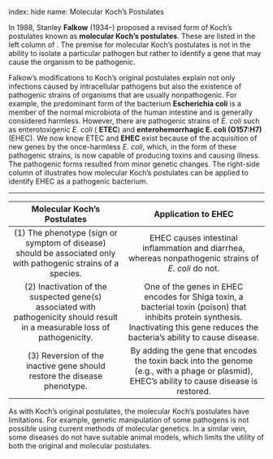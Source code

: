 index: hide
name: Molecular Koch’s Postulates

In 1988, Stanley  **Falkow** (1934–) proposed a revised form of Koch’s postulates known as  **molecular Koch’s postulates**. These are listed in the left column of . The premise for molecular Koch’s postulates is not in the ability to isolate a particular pathogen but rather to identify a gene that may cause the organism to be pathogenic.

Falkow’s modifications to Koch’s original postulates explain not only infections caused by intracellular pathogens but also the existence of pathogenic strains of organisms that are usually nonpathogenic. For example, the predominant form of the bacterium  **Escherichia coli** is a member of the normal microbiota of the human intestine and is generally considered harmless. However, there are pathogenic strains of  *E. coli* such as enterotoxigenic  *E. coli* ( **ETEC**) and  **enterohemorrhagic E. coli (O157:H7)** (EHEC). We now know ETEC and  **EHEC** exist because of the acquisition of new genes by the once-harmless  *E. coli*, which, in the form of these pathogenic strains, is now capable of producing toxins and causing illness. The pathogenic forms resulted from minor genetic changes. The right-side column of  illustrates how molecular Koch’s postulates can be applied to identify EHEC as a pathogenic bacterium.


****

| Molecular Koch’s Postulates | Application to EHEC |
|:-:|:-:|
| (1) The phenotype (sign or symptom of disease) should be associated only with pathogenic strains of a species. | EHEC causes intestinal inflammation and diarrhea, whereas nonpathogenic strains of  *E. coli* do not. |
| (2) Inactivation of the suspected gene(s) associated with pathogenicity should result in a measurable loss of pathogenicity. | One of the genes in EHEC encodes for Shiga toxin, a bacterial toxin (poison) that inhibits protein synthesis. Inactivating this gene reduces the bacteria’s ability to cause disease. |
| (3) Reversion of the inactive gene should restore the disease phenotype. | By adding the gene that encodes the toxin back into the genome (e.g., with a phage or plasmid), EHEC’s ability to cause disease is restored. |
    

As with Koch’s original postulates, the molecular Koch’s postulates have limitations. For example, genetic manipulation of some pathogens is not possible using current methods of molecular genetics. In a similar vein, some diseases do not have suitable animal models, which limits the utility of both the original and molecular postulates.
